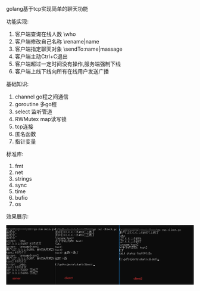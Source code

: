 golang基于tcp实现简单的聊天功能

功能实现:
1. 客户端查询在线人数  \who
2. 客户端修改自己名称  \rename|name
3. 客户端指定聊天对象  \sendTo:name|massage
4. 客户端主动Ctrl+C退出
5. 客户端超过一定时间没有操作,服务端强制下线
6. 客户端上线下线向所有在线用户发送广播

基础知识:
1. channel go程之间通信
2. goroutine 多go程
3. select 监听管道
4. RWMutex map读写锁
5. tcp连接
6. 匿名函数
7. 指针变量

标准库:
1. fmt
2. net
3. strings
4. sync
5. time
6. bufio
7. os

效果展示:

![img.png](img.png)